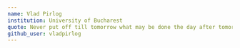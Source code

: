 ```yaml
---
name: Vlad Pirlog
institution: University of Bucharest
quote: Never put off till tomorrow what may be done the day after tomorrow just as well. ― Mark Twain
github_user: vladpirlog
---
```

